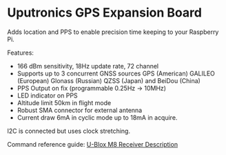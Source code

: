 <!--
---
name: Uputronics GPS Expansion Board
class: board
type: gps
formfactor: HAT
manufacturer: Uputronics
description: Provides position and PPS Time Reference for Raspberry Pi
url: https://store.uputronics.com
buy: https://store.uputronics.com/index.php?route=product/product&path=60_64&product_id=81
image: 'uputronics-gps-hat.png'
pincount: 40
eeprom: no
power:
  '1':
ground:
  '6':
  '9':
  '14':
  '20':
  '25':
  '30':
  '34':
  '39':
pin:
  '3':
    mode: i2c
  '5':
    mode: i2c
  '8':
    mode: UART
  '10':
    mode: UART
  '12':
    name: PPS
i2c:
  '0x00':
    name: Ublox
    device: Ublox
-->
# Uputronics GPS Expansion Board

Adds location and PPS to enable precision time keeping to your Raspberry Pi. 

Features: 

* 166 dBm sensitivity, 18Hz update rate, 72 channel
* Supports up to 3 concurrent GNSS sources GPS (American) GALILEO (European) Glonass (Russian) QZSS (Japan) and BeiDou (China) 
* PPS Output on fix (programmable 0.25Hz -> 10MHz)
* LED indicator on PPS
* Altitude limit 50km in flight mode
* Robust SMA connector for external antenna
* Current draw 6mA in cyclic mode up to 18mA in acquire.

I2C is connected but uses clock stretching.

Command reference guide: <a href="https://www.u-blox.com/sites/default/files/products/documents/u-blox8-M8_ReceiverDescrProtSpec_(UBX-13003221)_Public.pdf">U-Blox M8 Receiver Description</a>
